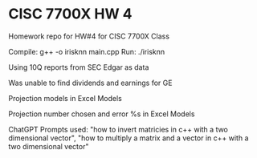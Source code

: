 # CISC 7700X HW 4
Homework repo for HW#4 for CISC 7700X Class
 
Compile: g++ -o irisknn main.cpp Run: ./irisknn


Using 10Q reports from SEC Edgar as data

Was unable to find dividends and earnings for GE

Projection models  in Excel Models

Projection number chosen and error %s in Excel Models


ChatGPT Prompts used: "how to invert matricies in c++ with a two dimensional vector", "how to multiply a matrix and a vector in c++ with a two dimensional vector"
